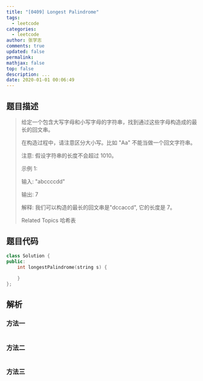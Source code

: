```yaml
---
title: "[0409] Longest Palindrome"
tags:
  - leetcode
categories:
  - leetcode
author: 张学志
comments: true
updated: false
permalink:
mathjax: false
top: false
description: ...
date: 2020-01-01 00:06:49
---
```


## 题目描述

> 给定一个包含大写字母和小写字母的字符串，找到通过这些字母构造成的最长的回文串。 
> 
> 在构造过程中，请注意区分大小写。比如 "Aa" 不能当做一个回文字符串。 
> 
> 注意: 
> 假设字符串的长度不会超过 1010。 
> 
> 示例 1: 
> 
> 
> 输入:
> "abccccdd"
> 
> 输出:
> 7
> 
> 解释:
> 我们可以构造的最长的回文串是"dccaccd", 它的长度是 7。
> 
> Related Topics 哈希表

## 题目代码

```cpp
class Solution {
public:
    int longestPalindrome(string s) {
        
    }
};
```

## 解析

### 方法一

```cpp

```

### 方法二

```cpp

```

### 方法三

```cpp

```

